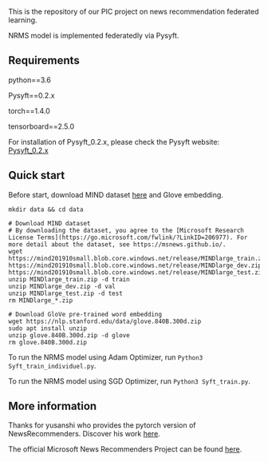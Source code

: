 This is the repository of our PIC project on news recommendation federated learning.

NRMS model is implemented federatedly via Pysyft.

## Requirements
python==3.6

Pysyft==0.2.x

torch==1.4.0

tensorboard==2.5.0

For installation of Pysyft_0.2.x, please check the Pysyft website: [Pysyft_0.2.x](https://github.com/OpenMined/PySyft/tree/syft_0.2.x)

## Quick start
Before start, download MIND dataset [here](https://msnews.github.io/#getting-start) and Glove embedding.
```
mkdir data && cd data

# Download MIND dataset
# By downloading the dataset, you agree to the [Microsoft Research License Terms](https://go.microsoft.com/fwlink/?LinkID=206977). For more detail about the dataset, see https://msnews.github.io/.
wget https://mind201910small.blob.core.windows.net/release/MINDlarge_train.zip https://mind201910small.blob.core.windows.net/release/MINDlarge_dev.zip https://mind201910small.blob.core.windows.net/release/MINDlarge_test.zip
unzip MINDlarge_train.zip -d train
unzip MINDlarge_dev.zip -d val
unzip MINDlarge_test.zip -d test
rm MINDlarge_*.zip

# Download GloVe pre-trained word embedding
wget https://nlp.stanford.edu/data/glove.840B.300d.zip
sudo apt install unzip
unzip glove.840B.300d.zip -d glove
rm glove.840B.300d.zip
```

To run the NRMS model using Adam Optimizer, run `Python3 Syft_train_individuel.py`.

To run the NRMS model using SGD Optimizer, run `Python3 Syft_train.py`.

## More information

Thanks for yusanshi who provides the pytorch version of NewsRecommenders. Discover his work [here](https://github.com/yusanshi/NewsRecommendation).

The official Microsoft News Recommenders Project can be found [here](https://github.com/microsoft/recommenders).